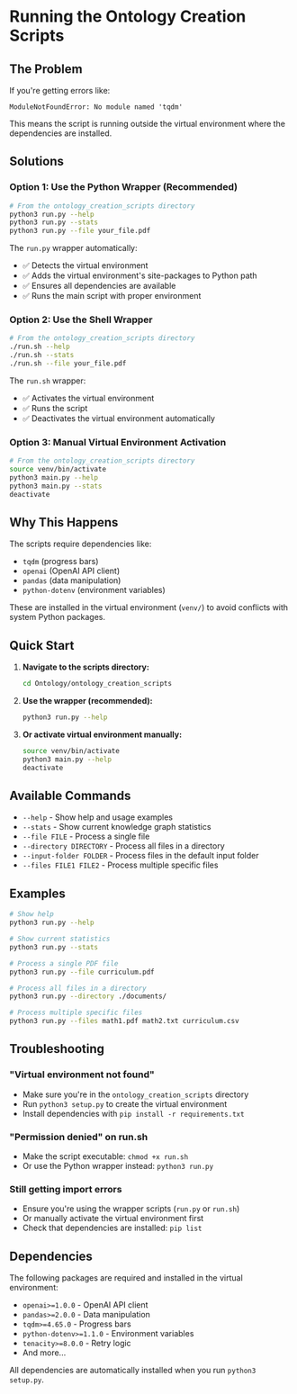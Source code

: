 # Running the Ontology Creation Scripts

## The Problem

If you're getting errors like:
```
ModuleNotFoundError: No module named 'tqdm'
```

This means the script is running outside the virtual environment where the dependencies are installed.

## Solutions

### Option 1: Use the Python Wrapper (Recommended)

```bash
# From the ontology_creation_scripts directory
python3 run.py --help
python3 run.py --stats
python3 run.py --file your_file.pdf
```

The `run.py` wrapper automatically:
- ✅ Detects the virtual environment
- ✅ Adds the virtual environment's site-packages to Python path
- ✅ Ensures all dependencies are available
- ✅ Runs the main script with proper environment

### Option 2: Use the Shell Wrapper

```bash
# From the ontology_creation_scripts directory
./run.sh --help
./run.sh --stats
./run.sh --file your_file.pdf
```

The `run.sh` wrapper:
- ✅ Activates the virtual environment
- ✅ Runs the script
- ✅ Deactivates the virtual environment automatically

### Option 3: Manual Virtual Environment Activation

```bash
# From the ontology_creation_scripts directory
source venv/bin/activate
python3 main.py --help
python3 main.py --stats
deactivate
```

## Why This Happens

The scripts require dependencies like:
- `tqdm` (progress bars)
- `openai` (OpenAI API client)
- `pandas` (data manipulation)
- `python-dotenv` (environment variables)

These are installed in the virtual environment (`venv/`) to avoid conflicts with system Python packages.

## Quick Start

1. **Navigate to the scripts directory:**
   ```bash
   cd Ontology/ontology_creation_scripts
   ```

2. **Use the wrapper (recommended):**
   ```bash
   python3 run.py --help
   ```

3. **Or activate virtual environment manually:**
   ```bash
   source venv/bin/activate
   python3 main.py --help
   deactivate
   ```

## Available Commands

- `--help` - Show help and usage examples
- `--stats` - Show current knowledge graph statistics
- `--file FILE` - Process a single file
- `--directory DIRECTORY` - Process all files in a directory
- `--input-folder FOLDER` - Process files in the default input folder
- `--files FILE1 FILE2` - Process multiple specific files

## Examples

```bash
# Show help
python3 run.py --help

# Show current statistics
python3 run.py --stats

# Process a single PDF file
python3 run.py --file curriculum.pdf

# Process all files in a directory
python3 run.py --directory ./documents/

# Process multiple specific files
python3 run.py --files math1.pdf math2.txt curriculum.csv
```

## Troubleshooting

### "Virtual environment not found"
- Make sure you're in the `ontology_creation_scripts` directory
- Run `python3 setup.py` to create the virtual environment
- Install dependencies with `pip install -r requirements.txt`

### "Permission denied" on run.sh
- Make the script executable: `chmod +x run.sh`
- Or use the Python wrapper instead: `python3 run.py`

### Still getting import errors
- Ensure you're using the wrapper scripts (`run.py` or `run.sh`)
- Or manually activate the virtual environment first
- Check that dependencies are installed: `pip list`

## Dependencies

The following packages are required and installed in the virtual environment:
- `openai>=1.0.0` - OpenAI API client
- `pandas>=2.0.0` - Data manipulation
- `tqdm>=4.65.0` - Progress bars
- `python-dotenv>=1.1.0` - Environment variables
- `tenacity>=8.0.0` - Retry logic
- And more...

All dependencies are automatically installed when you run `python3 setup.py`. 